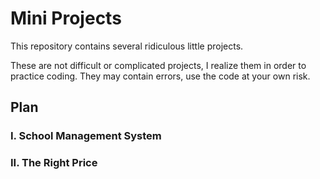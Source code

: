 # Mini Projects

This repository contains several ridiculous little projects. 

These are not difficult or complicated projects, I realize them in order to practice coding. They may contain errors, use the code at your own risk.

## Plan 
### I. School Management System
### II. The Right Price
